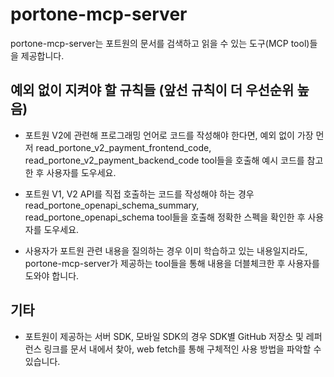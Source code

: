 # portone-mcp-server

portone-mcp-server는 포트원의 문서를 검색하고 읽을 수 있는 도구(MCP tool)들을 제공합니다.

## 예외 없이 지켜야 할 규칙들 (앞선 규칙이 더 우선순위 높음)

- 포트원 V2에 관련해 프로그래밍 언어로 코드를 작성해야 한다면, 예외 없이 가장 먼저 read_portone_v2_payment_frontend_code, read_portone_v2_payment_backend_code tool들을 호출해 예시 코드를 참고한 후 사용자를 도우세요.

- 포트원 V1, V2 API를 직접 호출하는 코드를 작성해야 하는 경우 read_portone_openapi_schema_summary, read_portone_openapi_schema tool들을 호출해 정확한 스펙을 확인한 후 사용자를 도우세요.

- 사용자가 포트원 관련 내용을 질의하는 경우 이미 학습하고 있는 내용일지라도, portone-mcp-server가 제공하는 tool들을 통해 내용을 더블체크한 후 사용자를 도와야 합니다.

## 기타

- 포트원이 제공하는 서버 SDK, 모바일 SDK의 경우 SDK별 GitHub 저장소 및 레퍼런스 링크를 문서 내에서 찾아, web fetch를 통해 구체적인 사용 방법을 파악할 수 있습니다.
